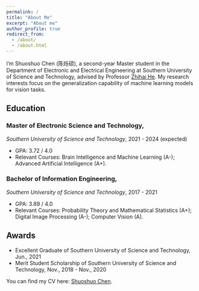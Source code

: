 ```yaml
---
permalink: /
title: "About Me"
excerpt: "About me"
author_profile: true
redirect_from: 
  - /about/
  - /about.html
---
```


I’m Shuoshuo Chen (陈烁硕), a second-year Master student in the Department of Electronic and Electrical Engineering at Southern University of Science and Technology, advised by Professor [Zhihai He](https://www.sustech.edu.cn/en/faculties/zhihaihe.html). My research interests focus on the generalization capability of machine learning models for vision tasks.

## Education
### Master of Electronic Science and Technology, 
*Southern University of Science and Technology*, 2021 - 2024 (expected)
- GPA: 3.72 / 4.0
- Relevant Courses: Brain Intelligence and Machine Learning (A-); Advanced Artificial Intelligence (A+). 
  
### Bachelor of Information Engineering, 
*Southern University of Science and Technology*, 2017 - 2021
- GPA: 3.89 / 4.0
- Relevant Courses: Probability Theory and Mathematical Statistics (A+); Digital Image Processing (A-); Computer Vision (A).


## Awards

- Excellent Graduate of Southern University of Science and Technology, Jun., 2021
- Merit Student Scholarship of Southern University of Science and Technology, Nov., 2018 - Nov., 2020



You can find my CV here: [Shuoshuo Chen](../files/ShuoshuoChen_CV.pdf).

